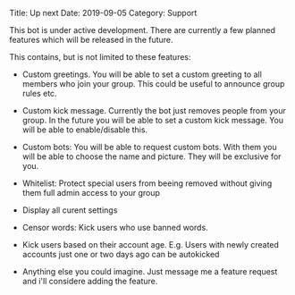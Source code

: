 Title: Up next
Date: 2019-09-05
Category: Support

This bot is under active development.
There are currently a few planned features which will be released in the future.


This contains, but is not limited to these features:
* Custom greetings. You will be able to set a custom greeting to all members who join your group. This could be useful to announce group rules etc.
* Custom kick message. Currently the bot just removes people from your group. In the future you will be able to set a custom kick message. You will be able to enable/disable this.
* Custom bots: You will be able to request custom bots. With them you will be able to choose the name and picture. They will be exclusive for you.
* Whitelist: Protect special users from beeing removed without giving them full admin access to your group
* Display all curent settings
* Censor words: Kick users who use banned words.
* Kick users based on their account age. E.g. Users with newly created accounts just one or two days ago can be autokicked

* Anything else you could imagine. Just message me a feature request and i'll considere adding the feature.

